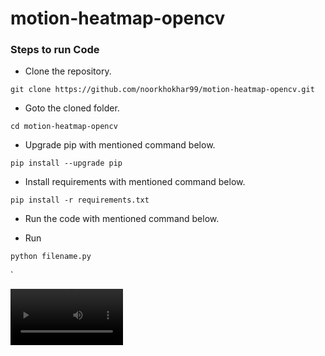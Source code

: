 # motion-heatmap-opencv



### Steps to run Code
- Clone the repository.
```
git clone https://github.com/noorkhokhar99/motion-heatmap-opencv.git
```
- Goto the cloned folder.
```
cd motion-heatmap-opencv

```
- Upgrade pip with mentioned command below.
```
pip install --upgrade pip
```
- Install requirements with mentioned command below.
```
pip install -r requirements.txt
```
- Run the code with mentioned command below.

 - Run 
 
`python filename.py`

`


<video src='https://github.com/noorkhokhar99/motion-heatmap-opencv/blob/main/Morgan.mp4' width=180/>






### Inference on a video:
https://www.youtube.com/@Pyresearch/videos
